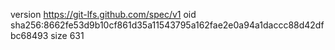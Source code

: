 version https://git-lfs.github.com/spec/v1
oid sha256:8662fe53d9b10cf861d35a11543795a162fae2e0a94a1daccc88d42dfbc68493
size 631

